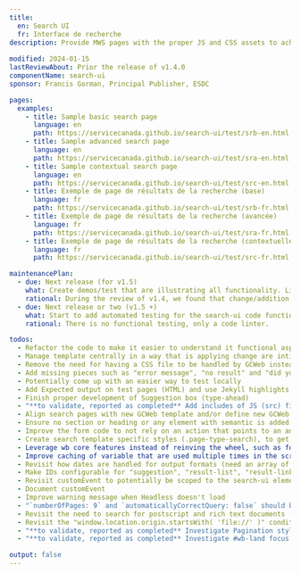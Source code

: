 ```yaml
---
title:
  en: Search UI
  fr: Interface de recherche
description: Provide MWS pages with the proper JS and CSS assets to achieve a working search page with the vendor's (Coveo) technology called Headless.
  
modified: 2024-01-15
lastReviewAbout: Prior the release of v1.4.0
componentName: search-ui
sponsor: Francis Gorman, Principal Publisher, ESDC 

pages:
  examples:
    - title: Sample basic search page
      language: en
      path: https://servicecanada.github.io/search-ui/test/srb-en.html
    - title: Sample advanced search page
      language: en
      path: https://servicecanada.github.io/search-ui/test/sra-en.html
    - title: Sample contextual search page
      language: en
      path: https://servicecanada.github.io/search-ui/test/src-en.html
    - title: Exemple de page de résultats de la recherche (base)
      language: fr
      path: https://servicecanada.github.io/search-ui/test/srb-fr.html
    - title: Exemple de page de résultats de la recherche (avancée)
      language: fr
      path: https://servicecanada.github.io/search-ui/test/sra-fr.html
    - title: Exemple de page de résultats de la recherche (contextuelle)
      language: fr
      path: https://servicecanada.github.io/search-ui/test/src-fr.html

maintenancePlan:
  - due: Next release (for v1.5)
    what: Create demos/test that are illustrating all functionality. Like a demos that show all the possible configurable option.
    rational: During the review of v1.4, we found that change/addition was made to un-demoed feature. We 
  - due: Next release or two (v1.5 +)
    what: Start to add automated testing for the search-ui code functional aspect. This could be unit testing or functiona testing with pupetteer.
    rational: There is no functional testing, only a code linter.

todos:
  - Refactor the code to make it easier to understand it functional aspect
  - Manage template centrally in a way that is applying change are intituitive and easierand make if easier to configure/update
  - Remove the need for having a CSS file to be handled by GCWeb instead!
  - Add missing pieces such as "error message", "no result" and "did you mean" into our reference implementation as an example
  - Potentially come up with an easier way to test locally
  - Add Expected output on test pages (HTML) and use Jekyll highlights
  - Finish proper development of Suggestion box (type-ahead)
  - "**to validate, reported as completed** Add includes of JS (src) files in a baked in Jekyll variables instead of hardcoded"
  - Align search pages with new GCWeb template and/or define new GCWeb templates
  - Ensure no section or heading or any element with semantic is added alone/empty on the page 
  - Improve the form code to not rely on an action that points to an anchor for a dynamically added element, which doesn't exist on the page prior to JS
  - Create search template specific styles (.page-type-search), to get rid of overusage of .h3 class for example
  - Leverage wb core features instead of reinving the wheel, such as for language of page and dates. For dates, native JS functions could be leveraged such as: toLocaleDateString
  - Improve caching of variable that are used multiple times in the script, such as: window.location, then window.location.pathname
  - Revisit how dates are handled for output formats (need an array of months?)
  - Make IDs configurable for "suggestion", "result-list", "result-link", "query-summary", "pager"
  - Revisit customEvent to potentially be scoped to the search-ui element instead of document
  - Document customEvent
  - Improve warning message when Headless doesn't load
  - "`numberOfPages: 9` and `automaticallyCorrectQuery: false` should be configurable through parameters"
  - Revisit the need to search for postscript and rich text documents (ps and rtf. Are they needed? What's the usecase?
  - Revisit the "window.location.origin.startsWith( 'file://' )" condition
  - "**to validate, reported as completed** Investigate Pagination styles when testing from GitHub"
  - "**to validate, reported as completed** Investigate #wb-land focus on Advanced search"

output: false
---
```

